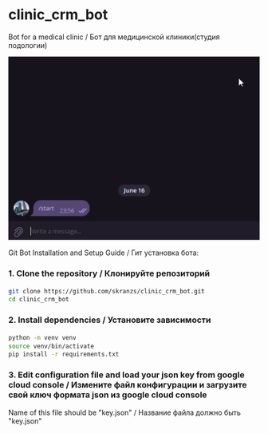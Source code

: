 # clinic_crm_bot
Bot for a medical clinic / Бот для медицинской клиники(студия подологии)  

![Bot in action](./images/example1.gif)

Git Bot Installation and Setup Guide / Гит установка бота:

### 1. Clone the repository / Клонируйте репозиторий
```bash
git clone https://github.com/skranzs/clinic_crm_bot.git
cd clinic_crm_bot
```

### 2. Install dependencies / Установите зависимости
```bash
python -m venv venv
source venv/bin/activate
pip install -r requirements.txt
```
### 3. Edit configuration file and load your json key from google cloud console / Измените файл конфигурации и загрузите свой ключ формата json из google cloud console
Name of this file should be "key.json" / Название файла должно быть "key.json"
